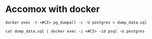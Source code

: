 # Accomox with docker


`docker exec -t <#CI> pg_dumpall -c -U postgres > dump_data.sql`

`cat dump_data.sql | docker exec -i <#CI> -id psql -U postgres`
